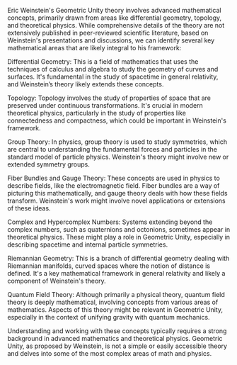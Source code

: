 Eric Weinstein's Geometric Unity theory involves advanced mathematical concepts, primarily drawn from areas like differential geometry, topology, and theoretical physics. While comprehensive details of the theory are not extensively published in peer-reviewed scientific literature, based on Weinstein's presentations and discussions, we can identify several key mathematical areas that are likely integral to his framework:

Differential Geometry: This is a field of mathematics that uses the techniques of calculus and algebra to study the geometry of curves and surfaces. It's fundamental in the study of spacetime in general relativity, and Weinstein’s theory likely extends these concepts.

Topology: Topology involves the study of properties of space that are preserved under continuous transformations. It's crucial in modern theoretical physics, particularly in the study of properties like connectedness and compactness, which could be important in Weinstein's framework.

Group Theory: In physics, group theory is used to study symmetries, which are central to understanding the fundamental forces and particles in the standard model of particle physics. Weinstein's theory might involve new or extended symmetry groups.

Fiber Bundles and Gauge Theory: These concepts are used in physics to describe fields, like the electromagnetic field. Fiber bundles are a way of picturing this mathematically, and gauge theory deals with how these fields transform. Weinstein's work might involve novel applications or extensions of these ideas.

Complex and Hypercomplex Numbers: Systems extending beyond the complex numbers, such as quaternions and octonions, sometimes appear in theoretical physics. These might play a role in Geometric Unity, especially in describing spacetime and internal particle symmetries.

Riemannian Geometry: This is a branch of differential geometry dealing with Riemannian manifolds, curved spaces where the notion of distance is defined. It's a key mathematical framework in general relativity and likely a component of Weinstein's theory.

Quantum Field Theory: Although primarily a physical theory, quantum field theory is deeply mathematical, involving concepts from various areas of mathematics. Aspects of this theory might be relevant in Geometric Unity, especially in the context of unifying gravity with quantum mechanics.

Understanding and working with these concepts typically requires a strong background in advanced mathematics and theoretical physics. Geometric Unity, as proposed by Weinstein, is not a simple or easily accessible theory and delves into some of the most complex areas of math and physics.
